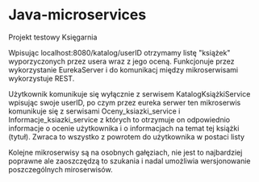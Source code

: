 # Java-microservices

Projekt testowy Księgarnia

Wpisując localhost:8080/katalog/userID otrzymamy listę "książek" wyporzyczonych przez usera wraz z jego oceną.
Funkcjonuje przez wykorzystanie EurekaServer i do komunikacj między mikroserwisami wykorzystuje REST.

Użytkownik komunikuje się wyłącznie z serwisem KatalogKsiążkiService wpisując swoje userID, po czym przez eureka serwer ten mikroserwis komunikuje się z serwisami Oceny_ksiazki_service i Informacje_ksiazki_service z których to otrzymuje on odpowiednio informacje  o ocenie użytkownika i o informacjach na temat tej książki (tytuł). Zwraca to wszystko z powrotem do użytkownika w postaci listy


Kolejne mikroserwisy są na osobnych gałęziach, nie jest to najbardziej poprawne ale zaoszczędzą to szukania i nadal umożliwia wersjonowanie poszczególnych miroserwisów.
